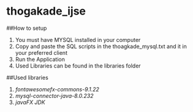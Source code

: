 # thogakade_ijse

##How to setup 

1. You must have MYSQL installed in your computer
2. Copy and paste the SQL scripts in the thoagkade_mysql.txt and it in your preferred
client
3. Run the Application 
4. Used Libraries can be found in the libraries folder

##Used libraries 
1. _fontawesomefx-commons-9.1.22_
2. _mysql-connector-java-8.0.232_
3. _javaFX JDK_ 
